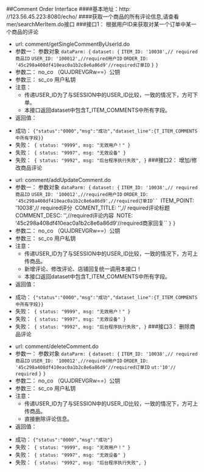 ##Comment Order Interface
####基本地址：http: //123.56.45.223:8080/echo/
####获取一个商品的所有评论信息,请查看mer/searchMerItem.do接口
###接口1： 根据用户ID来获取对某一个订单中某一个商品的评论
- url: comment/getSingleCommentByUserId.do
- 参数一： 参数对象
	`dataParm: {`
	`dataset: {`
		`ITEM_ID: '10038',// required商品ID`
		`USER_ID: '100012',//required用户ID`
		`ORDER_ID: '45c298a408df410eac0a1b2c8e6a86d9'//required订单ID`
	`}`
	`}`
- 参数二： no_co （QUJDREVGRw==）公钥
- 参数三： sc_co 用户私钥
- 注意：
	+ 传递USER_ID为了与SESSION中的USER_ID比较，一致的情况下，方可下单。
	+ 本接口返回dataset中包含T_ITEM_COMMENTS中所有字段。
- 返回值：
 + 成功： `{"status":"0000","msg":"成功","dataset_line":{T_ITEM_COMMENTS中所有字段}}`
 + 失败：` {
	status: "9999",
	msg: "无效用户！"
}`
 + 失败：` {
	status: "9997",
	msg: "无效设备"
}`
 + 失败：` {
	status: "9992",
	msg: "后台程序执行失败",
}`
###接口2： 增加/修改商品评论
- url: comment/addUpdateComment.do
- 参数一： 参数对象
	`dataParm: {`
	`dataset: {`
		`ITEM_ID: '10038',// required商品ID`
		`USER_ID: '100012',//required用户ID`
		`ORDER_ID: '45c298a408df410eac0a1b2c8e6a86d9',//required订单ID``
		`ITEM_POINT: '10038',// required评分`
		`COMENT_TITLE: '',// required评论标题`
		`COMMENT_DESC: '',//required评论内容`
		`NOTE: '45c298a408df410eac0a1b2c8e6a86d9'//required商家回复``
	`}`
	`}`
- 参数二： no_co （QUJDREVGRw==）公钥
- 参数三： sc_co 用户私钥
- 注意：
	+ 传递USER_ID为了与SESSION中的USER_ID比较，一致的情况下，方可上传商品。
	+ 新增评论、修改评论、店铺回复统一调用本接口！
	+ 本接口返回dataset中包含T_ITEM_COMMENTS中所有字段。
- 返回值：
 + 成功： `{"status":"0000","msg":"成功","dataset_line":{T_ITEM_COMMENTS中所有字段}}`
 + 失败：` {
	status: "9999",
	msg: "无效用户！"
}`
 + 失败：` {
	status: "9997",
	msg: "无效设备"
}`
 + 失败：` {
	status: "9992",
	msg: "后台程序执行失败",
}`
###接口3： 删除商品评论
- url: comment/deleteComment.do
- 参数一： 参数对象
	`dataParm: {`
	`dataset: {`
		`ITEM_ID: '10038',// required商品ID`
		`USER_ID: '100012',//required用户ID`
		`ORDER_ID: '45c298a408df410eac0a1b2c8e6a86d9'//required订单ID`
		`ut:'10'// required`
	`}`
	`}`
- 参数二： no_co （QUJDREVGRw==）公钥
- 参数三： sc_co 用户私钥
- 注意：
	+ 传递USER_ID为了与SESSION中的USER_ID比较，一致的情况下，方可上传商品。
	+ 直接删除评论信息。
- 返回值：
+ 成功： `{"status":"0000","msg":"成功"}`
+ 失败：` {
	status: "9999",
	msg: "无效用户！"
}`
 + 失败：` {
	status: "9997",
	msg: "无效设备"
}`
 + 失败：` {
	status: "9992",
	msg: "后台程序执行失败",
}`

